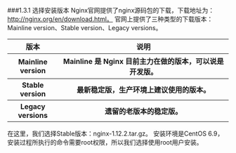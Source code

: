 ###1.3.1 选择安装版本
Nginx官网提供了nginx源码包的下载，下载地址为：http://nginx.org/en/download.html。
官网上提供了三种类型的下载版本：Mainline version、Stable version、Legacy versions。
<style>
table th:first-of-type {
    width: 100px;
}
</style>
<table>
    <thead>
        <tr>
            <th>版本</th>
            <th>说明</th>
        </tr>
    </thead>
    <tbody>
       <tr>
           <th>Mainline version</th>
           <th>Mainline 是 Nginx 目前主力在做的版本，可以说是开发版。</th>
       </tr>
       <tr>
           <th>Stable version</th>
           <th>最新稳定版，生产环境上建议使用的版本。</th>
       </tr>
       <tr>
           <th>Legacy versions</th>
           <th>遗留的老版本的稳定版。</th>
       </tr>
    </tbody>
</table>
在这里，我们选择Stable版本：nginx-1.12.2.tar.gz。
安装环境是CentOS 6.9，安装过程所执行的命令需要root权限，所以我们选择使用root用户安装。